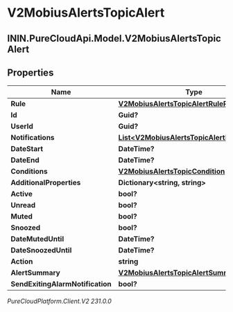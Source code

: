 # V2MobiusAlertsTopicAlert

## ININ.PureCloudApi.Model.V2MobiusAlertsTopicAlert

## Properties

|Name | Type | Description | Notes|
|------------ | ------------- | ------------- | -------------|
| **Rule** | [**V2MobiusAlertsTopicAlertRuleProperties**](V2MobiusAlertsTopicAlertRuleProperties) |  | [optional] |
| **Id** | **Guid?** |  | [optional] |
| **UserId** | **Guid?** |  | [optional] |
| **Notifications** | [**List&lt;V2MobiusAlertsTopicAlertNotification&gt;**](V2MobiusAlertsTopicAlertNotification) |  | [optional] |
| **DateStart** | **DateTime?** |  | [optional] |
| **DateEnd** | **DateTime?** |  | [optional] |
| **Conditions** | [**V2MobiusAlertsTopicCondition**](V2MobiusAlertsTopicCondition) |  | [optional] |
| **AdditionalProperties** | **Dictionary&lt;string, string&gt;** |  | [optional] |
| **Active** | **bool?** |  | [optional] |
| **Unread** | **bool?** |  | [optional] |
| **Muted** | **bool?** |  | [optional] |
| **Snoozed** | **bool?** |  | [optional] |
| **DateMutedUntil** | **DateTime?** |  | [optional] |
| **DateSnoozedUntil** | **DateTime?** |  | [optional] |
| **Action** | **string** |  | [optional] |
| **AlertSummary** | [**V2MobiusAlertsTopicAlertSummary**](V2MobiusAlertsTopicAlertSummary) |  | [optional] |
| **SendExitingAlarmNotification** | **bool?** |  | [optional] |



_PureCloudPlatform.Client.V2 231.0.0_
